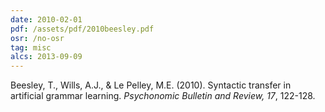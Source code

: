 ```yaml
---
date: 2010-02-01
pdf: /assets/pdf/2010beesley.pdf
osr: /no-osr
tag: misc
alcs: 2013-09-09
---
```


Beesley, T., Wills, A.J., & Le Pelley, M.E. (2010). Syntactic transfer in artificial grammar learning. _Psychonomic Bulletin and Review, 17_, 122-128. 


